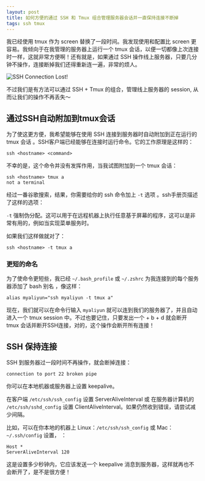 ```yaml
---
layout: post
title: 如何方便的通过 SSH 和 Tmux 组合管理服务器会话并一直保持连接不断掉
tags: ssh tmux
---
```


我已经使用 tmux 作为 screen 替换了一段时间。我发现使用和配置比 screen 更容易。我倾向于在我管理的服务器上运行一个 tmux 会话，以便一切都像上次连接时一样，这就非常方便啊！还有就是，如果通过 SSH 操作线上服务器，只要几分钟不操作，连接断掉我们还得重新连一遍，非常的烦人。

![SSH Connection Lost!](http://upload-images.jianshu.io/upload_images/1821767-b0c53a3af582fe64.png?imageMogr2/auto-orient/strip%7CimageView2/2/w/1240)

不过我们是有方法可以通过 SSH + Tmux 的组合，管理线上服务器的 session, 从而让我们的操作不再丢失～ 

## 通过SSH自动附加到tmux会话

为了使这更方便，我希望能够在使用 SSH 连接到服务器时自动附加到正在运行的 tmux 会话 。SSH客户端已经能够在连接时运行命令。它的工作原理是这样的：

    ssh <hostname> <command>

不幸的是，这个命令并没有发挥作用，当我试图附加到一个 tmux 会话：

    ssh <hostname> tmux a 
    not a terminal

经过一番谷歌搜索，结果，你需要给你的 ssh 命令加上 `-t` 选项 。ssh手册页描述了这样的选项：


`-t` 强制伪分配。这可以用于在远程机器上执行任意基于屏幕的程序，这可以是非常有用的，例如当实现菜单服务时。

如果我们这样做就对了：

    ssh <hostname> -t tmux a

### 更短的命名

为了使命令更短些，我已经 `~/.bash_profile` 或 `~/.zshrc` 为我连接到的每个服务器添加了 bash 别名 ，像这样：


    alias myaliyun="ssh myaliyun -t tmux a"

现在，我们就可以在命令行输入 `myaliyun` 就可以连到我们的服务器了，并且自动进入一个 tmux session 中。不过也要记住，只要发出一个 <ctrl> + b + d 就会断开 tmux 会话并断开SSH连接，对的，这个操作会断开所有连接！

## SSH 保持连接
SSH 到服务器过一段时间不再操作，就会断掉连接：

    connection to port 22 broken pipe

你可以在本地机器或服务器上设置 keepalive。

在客户端 `/etc/ssh/ssh_config` 设置 ServerAliveInterval 或 在服务器计算机的 `/etc/ssh/sshd_config` 设置 ClientAliveInterval。如果仍然收到错误，请尝试减少间隔。

比如，可以在你本地的机器上 Linux：`/etc/ssh/ssh_config`  或 Mac： `~/.ssh/config` 设置， ：

    Host *
    ServerAliveInterval 120

这是设置多少秒钟内，它应该发送一个 keepalive 消息到服务器，这样就再也不会断开了，是不是很方便！

